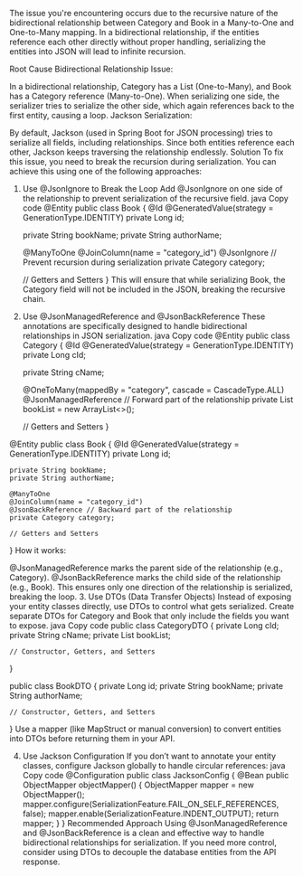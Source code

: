The issue you're encountering occurs due to the recursive nature of the bidirectional relationship between Category and Book in a Many-to-One and One-to-Many mapping. In a bidirectional relationship, if the entities reference each other directly without proper handling, serializing the entities into JSON will lead to infinite recursion.

Root Cause
Bidirectional Relationship Issue:

In a bidirectional relationship, Category has a List<Book> (One-to-Many), and Book has a Category reference (Many-to-One). When serializing one side, the serializer tries to serialize the other side, which again references back to the first entity, causing a loop.
Jackson Serialization:

By default, Jackson (used in Spring Boot for JSON processing) tries to serialize all fields, including relationships. Since both entities reference each other, Jackson keeps traversing the relationship endlessly.
Solution
To fix this issue, you need to break the recursion during serialization. You can achieve this using one of the following approaches:

1. Use @JsonIgnore to Break the Loop
Add @JsonIgnore on one side of the relationship to prevent serialization of the recursive field.
java
Copy code
@Entity
public class Book {
    @Id
    @GeneratedValue(strategy = GenerationType.IDENTITY)
    private Long id;

    private String bookName;
    private String authorName;

    @ManyToOne
    @JoinColumn(name = "category_id")
    @JsonIgnore // Prevent recursion during serialization
    private Category category;

    // Getters and Setters
}
This will ensure that while serializing Book, the Category field will not be included in the JSON, breaking the recursive chain.

2. Use @JsonManagedReference and @JsonBackReference
These annotations are specifically designed to handle bidirectional relationships in JSON serialization.
java
Copy code
@Entity
public class Category {
    @Id
    @GeneratedValue(strategy = GenerationType.IDENTITY)
    private Long cId;

    private String cName;

    @OneToMany(mappedBy = "category", cascade = CascadeType.ALL)
    @JsonManagedReference // Forward part of the relationship
    private List<Book> bookList = new ArrayList<>();

    // Getters and Setters
}

@Entity
public class Book {
    @Id
    @GeneratedValue(strategy = GenerationType.IDENTITY)
    private Long id;

    private String bookName;
    private String authorName;

    @ManyToOne
    @JoinColumn(name = "category_id")
    @JsonBackReference // Backward part of the relationship
    private Category category;

    // Getters and Setters
}
How it works:

@JsonManagedReference marks the parent side of the relationship (e.g., Category).
@JsonBackReference marks the child side of the relationship (e.g., Book).
This ensures only one direction of the relationship is serialized, breaking the loop.
3. Use DTOs (Data Transfer Objects)
Instead of exposing your entity classes directly, use DTOs to control what gets serialized.
Create separate DTOs for Category and Book that only include the fields you want to expose.
java
Copy code
public class CategoryDTO {
    private Long cId;
    private String cName;
    private List<BookDTO> bookList;

    // Constructor, Getters, and Setters
}

public class BookDTO {
    private Long id;
    private String bookName;
    private String authorName;

    // Constructor, Getters, and Setters
}
Use a mapper (like MapStruct or manual conversion) to convert entities into DTOs before returning them in your API.

4. Use Jackson Configuration
If you don’t want to annotate your entity classes, configure Jackson globally to handle circular references:
java
Copy code
@Configuration
public class JacksonConfig {
    @Bean
    public ObjectMapper objectMapper() {
        ObjectMapper mapper = new ObjectMapper();
        mapper.configure(SerializationFeature.FAIL_ON_SELF_REFERENCES, false);
        mapper.enable(SerializationFeature.INDENT_OUTPUT);
        return mapper;
    }
}
Recommended Approach
Using @JsonManagedReference and @JsonBackReference is a clean and effective way to handle bidirectional relationships for serialization. If you need more control, consider using DTOs to decouple the database entities from the API response.
